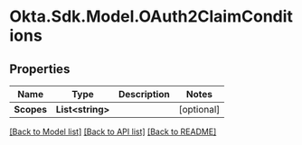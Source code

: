 # Okta.Sdk.Model.OAuth2ClaimConditions
## Properties

Name | Type | Description | Notes
------------ | ------------- | ------------- | -------------
**Scopes** | **List&lt;string&gt;** |  | [optional] 

[[Back to Model list]](../README.md#documentation-for-models) [[Back to API list]](../README.md#documentation-for-api-endpoints) [[Back to README]](../README.md)

